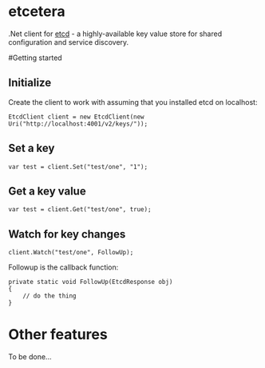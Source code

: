etcetera========.Net client for [etcd](https://github.com/coreos/etcd) - a highly-available key value store for shared configuration and service discovery.#Getting started## InitializeCreate the client to work with assuming that you installed etcd on localhost:```EtcdClient client = new EtcdClient(new Uri("http://localhost:4001/v2/keys/"));```## Set a key```var test = client.Set("test/one", "1"); ```## Get a key value```var test = client.Get("test/one", true); ```## Watch for key changes```client.Watch("test/one", FollowUp); ```Followup is the callback function:```private static void FollowUp(EtcdResponse obj){	// do the thing  }```# Other featuresTo be done...